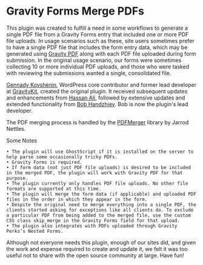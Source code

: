# Gravity Forms Merge PDFs

This plugin was created to fulfill a need in some workflows to generate a single PDF file from a Gravity Forms entry that included one or more PDF file uploads. In usage scenarios such as these, site users sometimes prefer to have a single PDF file that includes the form entry data, which may be generated using [Gravity PDF](https://gravitypdf.com/) along with each PDF file uploaded during form submission. In the original usage scenario, our forms were sometimes collecting 10 or more individual PDF uploads, and those who were tasked with reviewing the submissions wanted a single, consolidated file.

[Gennady Kovshenin](https://www.codeable.io/developers/gennady-kovshenin/), WordPress core contributor and former lead developer at [GravityKit](https://www.gravitykit.com/), created the original plugin. It received subsequent updates and enhancements from [Hassan Ali](https://hassan-ali.com/), followed by extensive updates and extended functionality from [Bob Handzhiev](https://kibokolabs.com/). Bob is now the plugin's lead developer.

The PDF merging process is handled by the [PDFMerger](https://github.com/myokyawhtun/PDFMerger) library by Jarrod Nettles.

Some Notes

    • The plugin will use GhostScript if it is installed on the server to help parse some occasionally tricky PDFs.
    • Gravity Forms is required.
    • If form data (not just PDF file uploads) is desired to be included in the merged PDF, the plugin will work with Gravity PDF for that purpose.
    • The plugin currently only handles PDF file uploads. No other file formats are supported at this time.
    • The plugin will merge the form data (if applicable) and uploaded PDF files in the order in which they appear in the form. 
    • Despite the original need to merge everything into a single PDF, the clients started asking for exceptions like all clients do. To exclude a particular PDF from being added to the merged file, use the custom CSS class skip_merge in the Gravity Forms field for that upload.
    • The plugin also integrates with PDFs uploaded through Gravity Perks’s Nested Forms.

Although not everyone needs this plugin, enough of our sites did, and given the work and expense required to create and update it, we felt it was too useful not to share with the open source community at large. Have fun!
